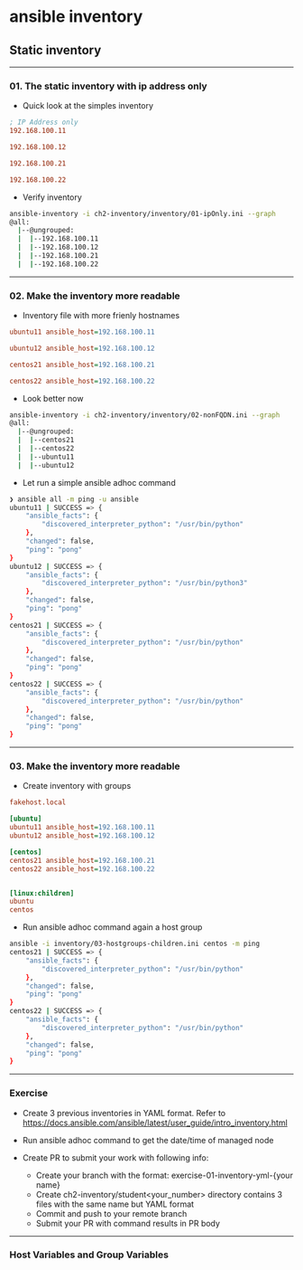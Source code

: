 # ansible inventory

## Static inventory

---

### 01. The static inventory with ip address only

- Quick look at the simples inventory

```ini
; IP Address only
192.168.100.11

192.168.100.12

192.168.100.21

192.168.100.22
```

- Verify inventory

```bash
ansible-inventory -i ch2-inventory/inventory/01-ipOnly.ini --graph
@all:
  |--@ungrouped:
  |  |--192.168.100.11
  |  |--192.168.100.12
  |  |--192.168.100.21
  |  |--192.168.100.22
```

---

### 02. Make the inventory more readable

- Inventory file with more frienly hostnames

```ini
ubuntu11 ansible_host=192.168.100.11

ubuntu12 ansible_host=192.168.100.12

centos21 ansible_host=192.168.100.21

centos22 ansible_host=192.168.100.22
```

- Look better now

```bash
ansible-inventory -i ch2-inventory/inventory/02-nonFQDN.ini --graph
@all:
  |--@ungrouped:
  |  |--centos21
  |  |--centos22
  |  |--ubuntu11
  |  |--ubuntu12
```

- Let run a simple ansible adhoc command

```bash
❯ ansible all -m ping -u ansible
ubuntu11 | SUCCESS => {
    "ansible_facts": {
        "discovered_interpreter_python": "/usr/bin/python"
    },
    "changed": false,
    "ping": "pong"
}
ubuntu12 | SUCCESS => {
    "ansible_facts": {
        "discovered_interpreter_python": "/usr/bin/python3"
    },
    "changed": false,
    "ping": "pong"
}
centos21 | SUCCESS => {
    "ansible_facts": {
        "discovered_interpreter_python": "/usr/bin/python"
    },
    "changed": false,
    "ping": "pong"
}
centos22 | SUCCESS => {
    "ansible_facts": {
        "discovered_interpreter_python": "/usr/bin/python"
    },
    "changed": false,
    "ping": "pong"
}
```

---

### 03. Make the inventory more readable

- Create inventory with groups

```ini
fakehost.local

[ubuntu]
ubuntu11 ansible_host=192.168.100.11
ubuntu12 ansible_host=192.168.100.12

[centos]
centos21 ansible_host=192.168.100.21
centos22 ansible_host=192.168.100.22


[linux:children]
ubuntu
centos
```

- Run ansible adhoc command again a host group

```bash
ansible -i inventory/03-hostgroups-children.ini centos -m ping
centos21 | SUCCESS => {
    "ansible_facts": {
        "discovered_interpreter_python": "/usr/bin/python"
    },
    "changed": false,
    "ping": "pong"
}
centos22 | SUCCESS => {
    "ansible_facts": {
        "discovered_interpreter_python": "/usr/bin/python"
    },
    "changed": false,
    "ping": "pong"
}
```

---

### Exercise

- Create 3 previous inventories in YAML format. Refer to https://docs.ansible.com/ansible/latest/user_guide/intro_inventory.html

- Run ansible adhoc command to get the date/time of managed node

- Create PR to submit your work with following info:
    - Create your branch with the format: exercise-01-inventory-yml-{your name}
    - Create ch2-inventory/student<your_number> directory contains 3 files with the same name but YAML format
    - Commit and push to your remote branch
    - Submit your PR with command results in PR body

---

### Host Variables and Group Variables



